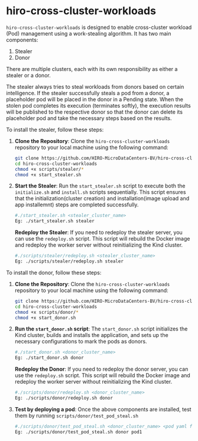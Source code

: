 # hiro-cross-cluster-workloads
`hiro-cross-cluster-workloads` is designed to enable cross-cluster workload (Pod) management using a work-stealing algorithm. It has two main components:
1. Stealer
2. Donor

There are multiple clusters, each with its own responsibility as either a stealer or a donor.

The stealer always tries to steal workloads from donors based on certain intelligence. If the stealer successfully steals a pod from a donor, a placeholder pod will be placed in the donor in a Pending state. When the stolen pod completes its execution (terminates softly), the execution results will be published to the respective donor so that the donor can delete its placeholder pod and take the necessary steps based on the results.

To install the stealer, follow these steps:
1. **Clone the Repository**:
    Clone the `hiro-cross-cluster-workloads` repository to your local machine using the following command:
    ```sh
    git clone https://github.com/HIRO-MicroDataCenters-BV/hiro-cross-cluster-workloads.git
    cd hiro-cross-cluster-workloads
    chmod +x scripts/stealer/*
    chmod +x start_stealer.sh 
    ```

2. **Start the Stealer**:
   Run the `start_stealer.sh` script to execute both the `initialize.sh` and `install.sh` scripts sequentially. This script ensures that the initialization(cluster creation) and installation(image upload and app installemnt) steps are completed successfully.
   ```sh
   #./start_stealer.sh <stealer_cluster_name>
   Eg: ./start_stealer.sh stealer
   ```

    **Redeploy the Stealer**:
    If you need to redeploy the stealer server, you can use the `redeploy.sh` script. This script will rebuild the Docker image and redeploy the worker server without reinitializing the Kind cluster.
    ```sh
    #./scripts/stealer/redeploy.sh <stealer_cluster_name>
    Eg: ./scripts/stealer/redeploy.sh stealer
    ```

To install the donor, follow these steps:
1. **Clone the Repository**:
    Clone the `hiro-cross-cluster-workloads` repository to your local machine using the following command:
    ```sh
    git clone https://github.com/HIRO-MicroDataCenters-BV/hiro-cross-cluster-workloads.git
    cd hiro-cross-cluster-workloads
    chmod +x scripts/donor/*
    chmod +x start_donor.sh 
    ```
2. **Run the `start_donor.sh` script**:
    The `start_donor.sh` script initializes the Kind cluster, builds and installs the application, and sets up the necessary configurations to mark the pods as donors.
    ```sh
    #./start_donor.sh <donor_cluster_name>
    Eg: ./start_donor.sh donor
    ```

    **Redeploy the Donor**:
    If you need to redeploy the donor server, you can use the `redeploy.sh` script. This script will rebuild the Docker image and redeploy the worker server without reinitializing the Kind cluster.
    ```sh
    #./scripts/donor/redeploy.sh <donor_cluster_name>
    Eg: ./scripts/donor/redeploy.sh donor
    ```

3. **Test by deploying a pod**:
    Once the above components are installed, test them by running `scripts/donor/test_pod_steal.sh`
    ```sh
    #./scripts/donor/test_pod_steal.sh <donor_cluster_name> <pod yaml file name from examples directory>
    Eg: ./scripts/donor/test_pod_steal.sh donor pod1
    ```
